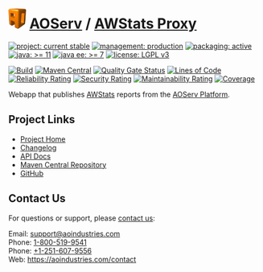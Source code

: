 # [<img src="ao-logo.png" alt="AO Logo" width="35" height="40">](https://github.com/ao-apps) [AOServ](https://aoindustries.com/aoserv/) / [AWStats Proxy](https://github.com/ao-apps/aoserv-awstats-proxy)

[![project: current stable](https://aoindustries.com/ao-badges/project-current-stable.svg)](https://aoindustries.com/life-cycle#project-current-stable)
[![management: production](https://aoindustries.com/ao-badges/management-production.svg)](https://aoindustries.com/life-cycle#management-production)
[![packaging: active](https://aoindustries.com/ao-badges/packaging-active.svg)](https://aoindustries.com/life-cycle#packaging-active)  
[![java: &gt;= 11](https://aoindustries.com/ao-badges/java-11.svg)](https://docs.oracle.com/en/java/javase/11/)
[![java ee: &gt;= 7](https://aoindustries.com/ao-badges/javaee-7.svg)](https://docs.oracle.com/javaee/7/)
[![license: LGPL v3](https://aoindustries.com/ao-badges/license-lgpl-3.0.svg)](https://www.gnu.org/licenses/lgpl-3.0)

[![Build](https://github.com/ao-apps/aoserv-awstats-proxy/workflows/Build/badge.svg?branch=master)](https://github.com/ao-apps/aoserv-awstats-proxy/actions?query=workflow%3ABuild)
[![Maven Central](https://maven-badges.herokuapp.com/maven-central/com.aoindustries/aoserv-awstats-proxy/badge.svg)](https://maven-badges.herokuapp.com/maven-central/com.aoindustries/aoserv-awstats-proxy)
[![Quality Gate Status](https://sonarcloud.io/api/project_badges/measure?branch=master&project=com.aoapps.platform%3Aaoapps-awstats-proxy&metric=alert_status)](https://sonarcloud.io/dashboard?branch=master&id=com.aoapps.platform%3Aaoapps-awstats-proxy)
[![Lines of Code](https://sonarcloud.io/api/project_badges/measure?branch=master&project=com.aoapps.platform%3Aaoapps-awstats-proxy&metric=ncloc)](https://sonarcloud.io/component_measures?branch=master&id=com.aoapps.platform%3Aaoapps-awstats-proxy&metric=ncloc)  
[![Reliability Rating](https://sonarcloud.io/api/project_badges/measure?branch=master&project=com.aoapps.platform%3Aaoapps-awstats-proxy&metric=reliability_rating)](https://sonarcloud.io/component_measures?branch=master&id=com.aoapps.platform%3Aaoapps-awstats-proxy&metric=Reliability)
[![Security Rating](https://sonarcloud.io/api/project_badges/measure?branch=master&project=com.aoapps.platform%3Aaoapps-awstats-proxy&metric=security_rating)](https://sonarcloud.io/component_measures?branch=master&id=com.aoapps.platform%3Aaoapps-awstats-proxy&metric=Security)
[![Maintainability Rating](https://sonarcloud.io/api/project_badges/measure?branch=master&project=com.aoapps.platform%3Aaoapps-awstats-proxy&metric=sqale_rating)](https://sonarcloud.io/component_measures?branch=master&id=com.aoapps.platform%3Aaoapps-awstats-proxy&metric=Maintainability)
[![Coverage](https://sonarcloud.io/api/project_badges/measure?branch=master&project=com.aoapps.platform%3Aaoapps-awstats-proxy&metric=coverage)](https://sonarcloud.io/component_measures?branch=master&id=com.aoapps.platform%3Aaoapps-awstats-proxy&metric=Coverage)

Webapp that publishes [AWStats](https://awstats.sourceforge.io/) reports from the [AOServ Platform](https://aoindustries.com/aoserv/).

## Project Links
* [Project Home](https://aoindustries.com/aoserv/awstats-proxy/)
* [Changelog](https://aoindustries.com/aoserv/awstats-proxy/changelog)
* [API Docs](https://aoindustries.com/aoserv/awstats-proxy/apidocs/)
* [Maven Central Repository](https://central.sonatype.com/search?namespace=com.aoindustries&q=a%3Aaoserv-awstats-proxy)
* [GitHub](https://github.com/ao-apps/aoserv-awstats-proxy)

## Contact Us
For questions or support, please [contact us](https://aoindustries.com/contact):

Email: [support@aoindustries.com](mailto:support@aoindustries.com)  
Phone: [1-800-519-9541](tel:1-800-519-9541)  
Phone: [+1-251-607-9556](tel:+1-251-607-9556)  
Web: https://aoindustries.com/contact
